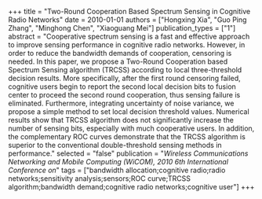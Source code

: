 +++
title = "Two-Round Cooperation Based Spectrum Sensing in Cognitive Radio Networks"
date = 2010-01-01
authors = ["Hongxing Xia", "Guo Ping Zhang", "Minghong Chen", "Xiaoguang Mei"]
publication_types = ["1"]
abstract = "Cooperative spectrum sensing is a fast and effective approach to improve sensing performance in cognitive radio networks. However, in order to reduce the bandwidth demands of cooperation, censoring is needed. In this paper, we propose a Two-Round Cooperation based Spectrum Sensing algorithm (TRCSS) according to local three-threshold decision results. More specifically, after the first round censoring failed, cognitive users begin to report the second local decision bits to fusion center to proceed the second round cooperation, thus sensing failure is eliminated. Furthermore, integrating uncertainty of noise variance, we propose a simple method to set local decision threshold values. Numerical results show that TRCSS algorithm does not significantly increase the number of sensing bits, especially with much cooperative users. In addition, the complementary ROC curves demonstrate that the TRCSS algorithm is superior to the conventional double-threshold sensing methods in performance."
selected = "false"
publication = "*Wireless Communications Networking and Mobile Computing (WiCOM), 2010 6th International Conference on*"
tags = ["bandwidth allocation;cognitive radio;radio networks;sensitivity analysis;sensors;ROC curve;TRCSS algorithm;bandwidth demand;cognitive radio networks;cognitive user"]
+++

